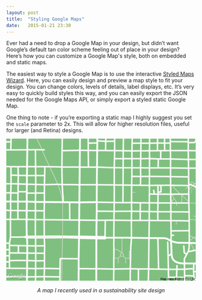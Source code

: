 ```yaml
---
layout: post
title:  "Styling Google Maps"
date:   2015-01-21 23:30
---
```

Ever had a need to drop a Google Map in your design, but didn’t want Google’s default tan color scheme feeling out of place in your design? Here’s how you can customize a Google Map's style, both on embedded and static maps.

The easiest way to style a Google Map is to use the interactive [Styled Maps Wizard](http://gmaps-samples-v3.googlecode.com/svn/trunk/styledmaps/wizard/index.html). Here, you can easily design and preview a map style to fit your design. You can change colors, levels of details, label displays, etc. It’s very easy to quickly build styles this way, and you can easily export the JSON needed for the Google Maps API, or simply export a styled static Google Map. 

One thing to note - if you’re exporting a static map I highly suggest you set the `scale` parameter to 2x. This will allow for higher resolution files, useful for larger (and Retina) designs.

![A Styled Google Map](/assets/google-map-styled.png)
*<center>A map I recently used in a sustainability site design</center>*
